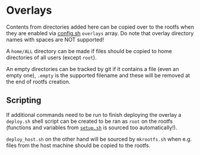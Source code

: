 # Overlays
Contents from directories added here can be copied over to the rootfs when they are enabled via [config.sh](../config.sh) `overlays` array. Do note that overlay directory names with spaces are NOT supported!

A `home/ALL` directory can be made if files should be copied to home directories of all users (except `root`).

An empty directories can be tracked by git if it contains a file (even an empty one), `.empty` is the supported filename and these will be removed at the end of rootfs creation.

## Scripting
If additional commands need to be run to finish deploying the overlay a `deploy.sh` shell script can be created to be ran as `root` on the rootfs (functions and variables from [`setup.sh`](setup.sh.in) is sourced too automatically!).

`deploy_host.sh` on the other hand will be sourced by `mkrootfs.sh` when e.g. files from the host machine should be copied to the rootfs.
